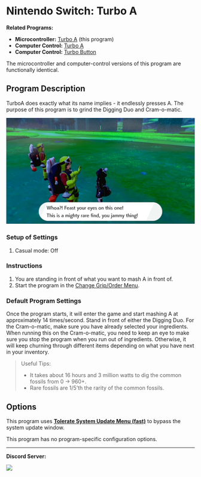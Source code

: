 # Nintendo Switch: Turbo A

**Related Programs:**
- **Microcontroller:** [Turbo A](https://github.com/PokemonAutomation/Microcontroller/blob/master/Wiki/Programs/NintendoSwitch/TurboA.md) (this program)
- **Computer Control:** [Turbo A](https://github.com/PokemonAutomation/ComputerControl/blob/master/Wiki/Programs/PokemonSwSh/TurboA.md)
- **Computer Control:** [Turbo Button](https://github.com/PokemonAutomation/ComputerControl/blob/master/Wiki/Programs/NintendoSwitch/TurboButton.md)

The microcontroller and computer-control versions of this program are functionally identical.


## Program Description

TurboA does exactly what its name implies - it endlessly presses A. The purpose of this program is to grind the Digging Duo and Cram-o-matic.

<img src="images/TurboA-0.png">

### Setup of Settings

1. Casual mode: Off

### Instructions

1. You are standing in front of what you want to mash A in front of.
2. Start the program in the [Change Grip/Order Menu](/Wiki/Programs/NintendoSwitch/ChangeGripOrderMenu.md).

### Default Program Settings

Once the program starts, it will enter the game and start mashing A at approximately 14 times/second. 
Stand in front of either the Digging Duo. For the Cram-o-matic, make sure you have already selected your ingredients. When running this on the Cram-o-matic, you need to keep an eye to make sure you stop the program when you run out of ingredients. Otherwise, it will keep churning through different items depending on what you have next in your inventory.

> Useful Tips:
> - It takes about 16 hours and 3 million watts to dig the common fossils from 0 -> 960+.
> - Rare fossils are 1/5’th the rarity of the common fossils.


## Options

This program uses [**Tolerate System Update Menu (fast)**](FrameworkSettings.md#tolerate-system-update-menu-fast) to bypass the system update window.

This program has no program-specific configuration options.



<hr>

**Discord Server:** 

[<img src="https://canary.discordapp.com/api/guilds/695809740428673034/widget.png?style=banner2">](https://discord.gg/cQ4gWxN)
